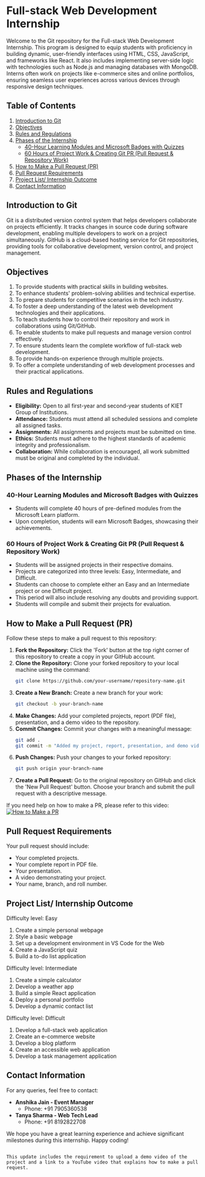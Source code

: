 # Full-stack Web Development Internship

Welcome to the Git repository for the Full-stack Web Development Internship. This program is designed to equip students with proficiency in  building dynamic, user-friendly interfaces using HTML, CSS, JavaScript, and frameworks like React. It also includes implementing server-side logic with technologies such as Node.js and managing databases with MongoDB. Interns often work on projects like e-commerce sites and online portfolios, ensuring seamless user experiences across various devices through responsive design techniques.

## Table of Contents
1. [Introduction to Git](#introduction-to-git)
2. [Objectives](#objectives)
3. [Rules and Regulations](#rules-and-regulations)
4. [Phases of the Internship](#phases-of-the-internship)
   - [40-Hour Learning Modules and Microsoft Badges with Quizzes](#40-hour-learning-modules-and-microsoft-badges-with-quizzes)
   - [60 Hours of Project Work & Creating Git PR (Pull Request & Repository Work)](#60-hours-of-project-work--creating-git-pr-pull-request--repository-work)
5. [How to Make a Pull Request (PR)](#how-to-make-a-pull-request-pr)
6. [Pull Request Requirements](#pull-request-requirements)
7. [Project List/ Internship Outcome](#project-list/-internship-outcome)
8. [Contact Information](#contact-information)

## Introduction to Git

Git is a distributed version control system that helps developers collaborate on projects efficiently. It tracks changes in source code during software development, enabling multiple developers to work on a project simultaneously. GitHub is a cloud-based hosting service for Git repositories, providing tools for collaborative development, version control, and project management.

## Objectives

1. To provide students with practical skills in building websites.
2. To enhance students' problem-solving abilities and technical expertise.
3. To prepare students for competitive scenarios in the tech industry.
4. To foster a deep understanding of the latest web development technologies and their applications.
5. To teach students how to control their repository and work in collaborations using Git/GitHub.
6. To enable students to make pull requests and manage version control effectively.
7. To ensure students learn the complete workflow of full-stack web development.
8. To provide hands-on experience through multiple projects.
9. To offer a complete understanding of web development processes and their practical applications.

## Rules and Regulations

- **Eligibility:** Open to all first-year and second-year students of KIET Group of Institutions.
- **Attendance:** Students must attend all scheduled sessions and complete all assigned tasks.
- **Assignments:** All assignments and projects must be submitted on time.
- **Ethics:** Students must adhere to the highest standards of academic integrity and professionalism.
- **Collaboration:** While collaboration is encouraged, all work submitted must be original and completed by the individual.

## Phases of the Internship

### 40-Hour Learning Modules and Microsoft Badges with Quizzes

- Students will complete 40 hours of pre-defined modules from the Microsoft Learn platform.
- Upon completion, students will earn Microsoft Badges, showcasing their achievements.

### 60 Hours of Project Work & Creating Git PR (Pull Request & Repository Work)

- Students will be assigned projects in their respective domains.
- Projects are categorized into three levels: Easy, Intermediate, and Difficult.
- Students can choose to complete either an Easy and an Intermediate project or one Difficult project.
- This period will also include resolving any doubts and providing support.
- Students will compile and submit their projects for evaluation.

## How to Make a Pull Request (PR)

Follow these steps to make a pull request to this repository:

1. **Fork the Repository:** Click the 'Fork' button at the top right corner of this repository to create a copy in your GitHub account.
2. **Clone the Repository:** Clone your forked repository to your local machine using the command:
   ```bash
   git clone https://github.com/your-username/repository-name.git
   ```
3. **Create a New Branch:** Create a new branch for your work:
   ```bash
   git checkout -b your-branch-name
   ```
4. **Make Changes:** Add your completed projects, report (PDF file), presentation, and a demo video to the repository.
5. **Commit Changes:** Commit your changes with a meaningful message:
   ```bash
   git add .
   git commit -m "Added my project, report, presentation, and demo video"
   ```
6. **Push Changes:** Push your changes to your forked repository:
   ```bash
   git push origin your-branch-name
   ```
7. **Create a Pull Request:** Go to the original repository on GitHub and click the 'New Pull Request' button. Choose your branch and submit the pull request with a descriptive message.

If you need help on how to make a PR, please refer to this video:[![How to Make a PR](https://img.youtube.com/vi/8lGpZkjnkt4/0.jpg)](https://www.youtube.com/watch?v=8lGpZkjnkt4)

## Pull Request Requirements

Your pull request should include:

- Your completed projects.
- Your complete report in PDF file.
- Your presentation.
- A video demonstrating your project.
- Your name, branch, and roll number.

## Project List/ Internship Outcome

Difficulty level: Easy
1. Create a simple personal webpage
2. Style a basic webpage
3. Set up a development environment in VS Code for the Web
4. Create a JavaScript quiz
5. Build a to-do list application

Difficulty level: Intermediate 
1. Create a simple calculator
2. Develop a weather app
3. Build a simple React application
4. Deploy a personal portfolio
5. Develop a dynamic contact list

Difficulty level: Difficult 
1. Develop a full-stack web application
2. Create an e-commerce website
3. Develop a blog platform
4. Create an accessible web application
5. Develop a task management application

## Contact Information

For any queries, feel free to contact:

- **Anshika Jain - Event Manager**
  - Phone: +91 7905360538
- **Tanya Sharma - Web Tech Lead**
  - Phone: +91 8192822708

We hope you have a great learning experience and achieve significant milestones during this internship. Happy coding!
```

This update includes the requirement to upload a demo video of the project and a link to a YouTube video that explains how to make a pull request.

